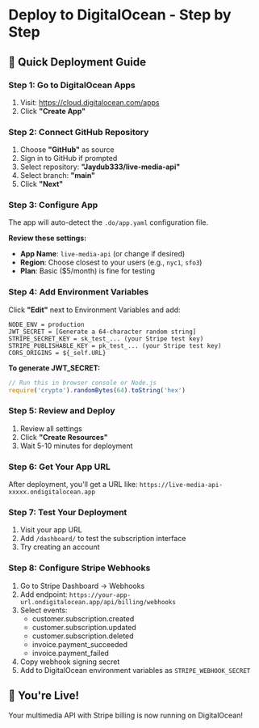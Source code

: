 # Deploy to DigitalOcean - Step by Step

## 🚀 Quick Deployment Guide

### Step 1: Go to DigitalOcean Apps
1. Visit: https://cloud.digitalocean.com/apps
2. Click **"Create App"**

### Step 2: Connect GitHub Repository
1. Choose **"GitHub"** as source
2. Sign in to GitHub if prompted
3. Select repository: **"Jaydub333/live-media-api"**
4. Select branch: **"main"**
5. Click **"Next"**

### Step 3: Configure App
The app will auto-detect the `.do/app.yaml` configuration file.

**Review these settings:**
- **App Name**: `live-media-api` (or change if desired)
- **Region**: Choose closest to your users (e.g., `nyc1`, `sfo3`)
- **Plan**: Basic ($5/month) is fine for testing

### Step 4: Add Environment Variables
Click **"Edit"** next to Environment Variables and add:

```
NODE_ENV = production
JWT_SECRET = [Generate a 64-character random string]
STRIPE_SECRET_KEY = sk_test_... (your Stripe test key)
STRIPE_PUBLISHABLE_KEY = pk_test_... (your Stripe test key)
CORS_ORIGINS = ${_self.URL}
```

**To generate JWT_SECRET:**
```javascript
// Run this in browser console or Node.js
require('crypto').randomBytes(64).toString('hex')
```

### Step 5: Review and Deploy
1. Review all settings
2. Click **"Create Resources"**
3. Wait 5-10 minutes for deployment

### Step 6: Get Your App URL
After deployment, you'll get a URL like:
`https://live-media-api-xxxxx.ondigitalocean.app`

### Step 7: Test Your Deployment
1. Visit your app URL
2. Add `/dashboard/` to test the subscription interface
3. Try creating an account

### Step 8: Configure Stripe Webhooks
1. Go to Stripe Dashboard → Webhooks
2. Add endpoint: `https://your-app-url.ondigitalocean.app/api/billing/webhooks`
3. Select events:
   - customer.subscription.created
   - customer.subscription.updated
   - customer.subscription.deleted
   - invoice.payment_succeeded
   - invoice.payment_failed
4. Copy webhook signing secret
5. Add to DigitalOcean environment variables as `STRIPE_WEBHOOK_SECRET`

## 🎯 You're Live!

Your multimedia API with Stripe billing is now running on DigitalOcean!